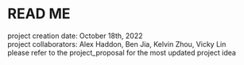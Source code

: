 # READ ME

project creation date: October 18th, 2022 <br/>
project collaborators: Alex Haddon, Ben Jia, Kelvin Zhou, Vicky Lin <br/>
please refer to the project_proposal for the most updated project idea

